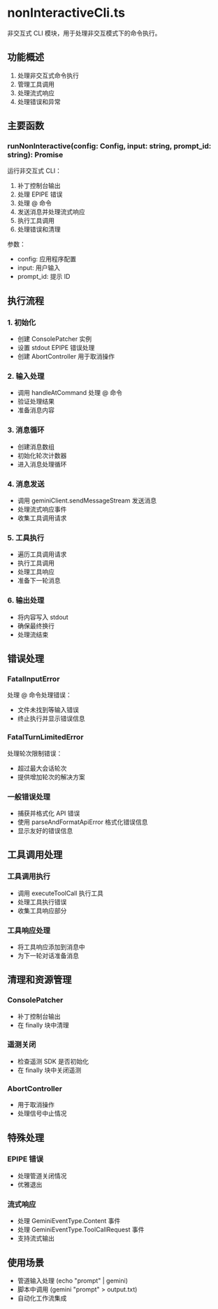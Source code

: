 # nonInteractiveCli.ts

非交互式 CLI 模块，用于处理非交互模式下的命令执行。

## 功能概述

1. 处理非交互式命令执行
2. 管理工具调用
3. 处理流式响应
4. 处理错误和异常

## 主要函数

### runNonInteractive(config: Config, input: string, prompt_id: string): Promise<void>
运行非交互式 CLI：
1. 补丁控制台输出
2. 处理 EPIPE 错误
3. 处理 @ 命令
4. 发送消息并处理流式响应
5. 执行工具调用
6. 处理错误和清理

参数：
- config: 应用程序配置
- input: 用户输入
- prompt_id: 提示 ID

## 执行流程

### 1. 初始化
- 创建 ConsolePatcher 实例
- 设置 stdout EPIPE 错误处理
- 创建 AbortController 用于取消操作

### 2. 输入处理
- 调用 handleAtCommand 处理 @ 命令
- 验证处理结果
- 准备消息内容

### 3. 消息循环
- 创建消息数组
- 初始化轮次计数器
- 进入消息处理循环

### 4. 消息发送
- 调用 geminiClient.sendMessageStream 发送消息
- 处理流式响应事件
- 收集工具调用请求

### 5. 工具执行
- 遍历工具调用请求
- 执行工具调用
- 处理工具响应
- 准备下一轮消息

### 6. 输出处理
- 将内容写入 stdout
- 确保最终换行
- 处理流结束

## 错误处理

### FatalInputError
处理 @ 命令处理错误：
- 文件未找到等输入错误
- 终止执行并显示错误信息

### FatalTurnLimitedError
处理轮次限制错误：
- 超过最大会话轮次
- 提供增加轮次的解决方案

### 一般错误处理
- 捕获并格式化 API 错误
- 使用 parseAndFormatApiError 格式化错误信息
- 显示友好的错误信息

## 工具调用处理

### 工具调用执行
- 调用 executeToolCall 执行工具
- 处理工具执行错误
- 收集工具响应部分

### 工具响应处理
- 将工具响应添加到消息中
- 为下一轮对话准备消息

## 清理和资源管理

### ConsolePatcher
- 补丁控制台输出
- 在 finally 块中清理

### 遥测关闭
- 检查遥测 SDK 是否初始化
- 在 finally 块中关闭遥测

### AbortController
- 用于取消操作
- 处理信号中止情况

## 特殊处理

### EPIPE 错误
- 处理管道关闭情况
- 优雅退出

### 流式响应
- 处理 GeminiEventType.Content 事件
- 处理 GeminiEventType.ToolCallRequest 事件
- 支持流式输出

## 使用场景

- 管道输入处理 (echo "prompt" | gemini)
- 脚本中调用 (gemini "prompt" > output.txt)
- 自动化工作流集成
